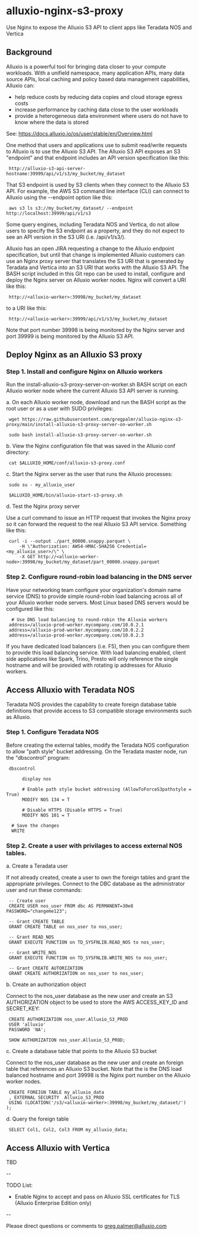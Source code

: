 # alluxio-nginx-s3-proxy
Use Nginx to expose the Alluxio S3 API to client apps like Teradata NOS and Vertica

## Background

Alluxio is a powerful tool for bringing data closer to your compute workloads. With a unifield namespace, many application APIs, many data source APIs, local caching and policy based data management capabilities, Alluxio can:

- help reduce costs by reducing data copies and cloud storage egress costs
- increase performance by caching data close to the user workloads
- provide a heterogeneous data environment where users do not have to know where the data is stored

See: https://docs.alluxio.io/os/user/stable/en/Overview.html

One method that users and applications use to submit read/write requests to Alluxio is to use the Alluxio S3 API. The Alluxio S3 API exposes an S3 "endpoint" and that endpoint includes an API version specification like this:

     http://alluxio-s3-api-server-hostname:39999/api/v1/s3/my_bucket/my_dataset

That S3 endpoint is used by S3 clients when they connect to the Alluxio S3 API. For example, the AWS S3 command line interface (CLI) can connect to Alluxio using the --endpoint option like this:

     aws s3 ls s3://my_bucket/my_dataset/ --endpoint http://localhost:39999/api/v1/s3

Some query engines, including Teradata NOS and Vertica, do not allow users to specify the S3 endpoint as a property, and they do not expect to see an API version in the S3 URI (i.e. /api/v1/s3/). 

Alluxio has an open JIRA requesting a change to the Alluxio endpoint specification, but until that change is implemented Alluxio customers can use an Nginx proxy server that translates the S3 URI that is generated by Teradata and Vertica into an S3 URI that works with the Alluxio S3 API. The BASH script included in this Git repo can be used to install, configure and deploy the Nginx server on Alluxio worker nodes. Nginx will convert a URI like this:

     http://<alluxio-worker>:39998/my_bucket/my_dataset
     
to a URI like this:

     http://<alluxio-worker>:39999/api/v1/s3/my_bucket/my_dataset

Note that port number 39998 is being monitored by the Nginx server and port 39999 is being monitored by the Alluxio S3 API.

## Deploy Nginx as an Alluxio S3 proxy

### Step 1. Install and configure Nginx on Alluxio workers

Run the install-alluxio-s3-proxy-server-on-worker.sh BASH script on each Alluxio worker node where the current Alluxio S3 API server is running.

a. On each Alluxio worker node, download and run the BASH script as the root user or as a user with SUDO privileges: 

     wget https://raw.githubusercontent.com/gregpalmr/alluxio-nginx-s3-proxy/main/install-alluxio-s3-proxy-server-on-worker.sh
     
     sudo bash install-alluxio-s3-proxy-server-on-worker.sh
     
b. View the Nginx configuration file that was saved in the Alluxio conf directory:

     cat $ALLUXIO_HOME/conf/alluxio-s3-proxy.conf

c. Start the Nginx server as the user that runs the Alluxio processes:

     sudo su - my_alluxio_user

     $ALLUXIO_HOME/bin/alluxio-start-s3-proxy.sh
     

d. Test the Nginx proxy server

Use a curl command to issue an HTTP request that invokes the Nginx proxy so it can forward the request to the real Alluxio S3 API service. Something like this:

     curl -i --output ./part_00000.snappy.parquet \
         -H \"Authorization: AWS4-HMAC-SHA256 Credential=<my_alluxio_user>/\" \
         -X GET http://<alluxio-worker-node>:39998/my_bucket/my_dataset/part_00000.snappy.parquet

### Step 2. Configure round-robin load balancing in the DNS server

Have your networking team configure your organization's domain name service (DNS) to provide simple round-robin load balancing across all of your Alluxio worker node servers. Most Linux based DNS servers would be configured like this:

      # Use DNS load balancing to round-robin the Alluxio workers
     address=/alluxio-prod-worker.mycompany.com/10.0.2.1
     address=/alluxio-prod-worker.mycompany.com/10.0.2.2
     address=/alluxio-prod-worker.mycompany.com/10.0.2.3

If you have dedicated load balancers (i.e. F5), then you can configure them to provide this load balancing service. With load balancing enabled, client side applications like Spark, Trino, Presto will only reference the single hostname and will be provided with rotating ip addresses for Alluxio workers.

## Access Alluxio with Teradata NOS

Teradata NOS provides the capability to create foreign database table definitions that provide access to S3 compatible storage environments such as Alluxio.

### Step 1. Configure Teradata NOS

Before creating the external tables, modify the Teradata NOS configuration to allow "path style" bucket addressing. On the Teradata master node, run the "dbscontrol" program:  

     dbscontrol
     
          display nos
	  
          # Enable path style bucket addressing (AllowToForceS3pathstyle = True)
          MODIFY NOS 134 = T

          # Disable HTTPS (Disable HTTPS = True)
          MODIFY NOS 101 = T
	  
	  # Save the changes
	  WRITE

### Step 2. Create a user with privilages to access external NOS tables.

a. Create a Teradata user

If not already created, create a user to own the foreign tables and grant the appropriate privileges. Connect to the DBC database as the administrator user and run these commands:

     -- Create user
     CREATE USER nos_user FROM dbc AS PERMANENT=30e8 PASSWORD="changeme123";
     
     -- Grant CREATE TABLE
     GRANT CREATE TABLE on nos_user to nos_user;
     
     -- Grant READ_NOS
     GRANT EXECUTE FUNCTION on TD_SYSFNLIB.READ_NOS to nos_user;
     
     -- Grant WRITE_NOS
     GRANT EXECUTE FUNCTION on TD_SYSFNLIB.WRITE_NOS to nos_user;
     
     -- Grant CREATE AUTORIZATION
     GRANT CREATE AUTHORIZATION on nos_user to nos_user;

b. Create an authorization object

Connect to the nos_user database as the new user and create an S3 AUTHORIZATION object to be used to store the AWS ACCESS_KEY_ID and SECRET_KEY:

     CREATE AUTHORIZATION nos_user.Alluxio_S3_PROD
     USER 'alluxio'
     PASSWORD 'NA';

     SHOW AUTHORIZATION nos_user.Alluxio_S3_PROD;
     
c. Create a database table that points to the Alluxio S3 bucket

Connect to the nos_user database as the new user and create an foreign table that references an Alluxio S3 bucket. Note that the <alluxio-worker> is the DNS load balanced hostname and port 39998 is the Nginx port number on the Alluxio worker nodes.

     CREATE FOREIGN TABLE my_alluxio_data
     , EXTERNAL SECURITY  Alluxio_S3_PROD
     USING (LOCATION('/s3/<alluxio-worker>:39998/my_bucket/my_dataset/') );

d. Query the foreign table
	
     SELECT Col1, Col2, Col3 FROM my_alluxio_data;
	
## Access Alluxio with Vertica

TBD

--
	
TODO List:

- Enable Nginx to accept and pass on Alluxio SSL certificates for TLS (Alluxio Enterprise Edition only)

--

Please direct questions or comments to greg.palmer@alluxio.com
